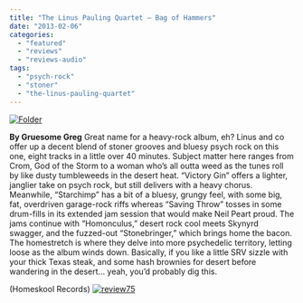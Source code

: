 ```yaml
---
title: "The Linus Pauling Quartet – Bag of Hammers"
date: "2013-02-06"
categories: 
  - "featured"
  - "reviews"
  - "reviews-audio"
tags: 
  - "psych-rock"
  - "stoner"
  - "the-linus-pauling-quartet"
---
```


[![Folder](http://www.hellbound.ca/wp-content/uploads/2013/02/Folder.png)](http://www.hellbound.ca/wp-content/uploads/2013/02/Folder.png)

**By Gruesome Greg** Great name for a heavy-rock album, eh? Linus and co offer up a decent blend of stoner grooves and bluesy psych rock on this one, eight tracks in a little over 40 minutes. Subject matter here ranges from Crom, God of the Storm to a woman who’s all outta weed as the tunes roll by like dusty tumbleweeds in the desert heat. “Victory Gin” offers a lighter, janglier take on psych rock, but still delivers with a heavy chorus. Meanwhile, “Starchimp” has a bit of a bluesy, grungy feel, with some big, fat, overdriven garage-rock riffs whereas “Saving Throw” tosses in some drum-fills in its extended jam session that would make Neil Peart proud. The jams continue with “Homonculus,” desert rock cool meets Skynyrd swagger, and the fuzzed-out “Stonebringer,” which brings home the bacon. The homestretch is where they delve into more psychedelic territory, letting loose as the album winds down. Basically, if you like a little SRV sizzle with your thick Texas steak, and some hash brownies for desert before wandering in the desert… yeah, you’d probably dig this.

(Homeskool Records) [![review75](http://www.hellbound.ca/wp-content/uploads/2009/09/review75.png)](http://www.hellbound.ca/wp-content/uploads/2009/09/review75.png)
